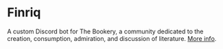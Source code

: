 # Finriq

A custom Discord bot for The Bookery, a community dedicated to the creation, consumption, admiration, and discussion of literature. <a href="https://bookerycommunity.com/" target="_blank">More info</a>.
